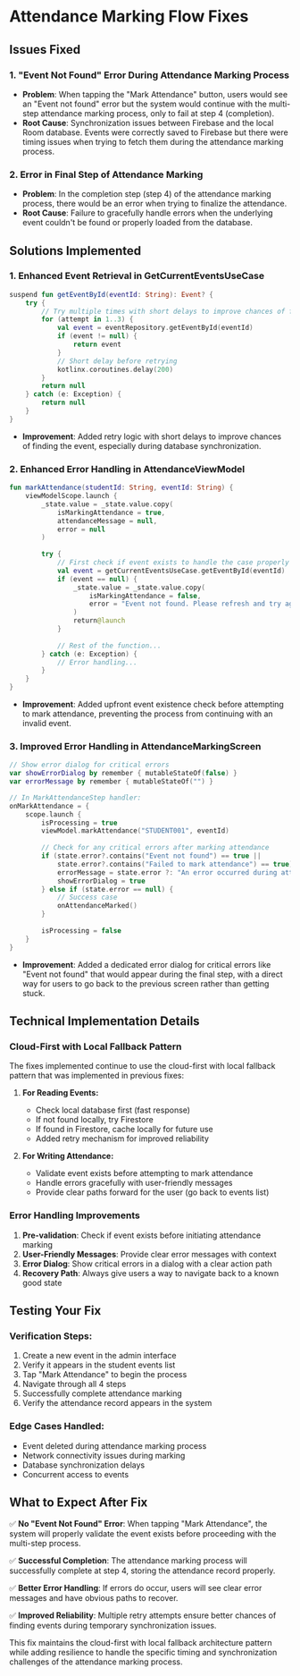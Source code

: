 # Attendance Marking Flow Fixes

## Issues Fixed

### 1. "Event Not Found" Error During Attendance Marking Process
- **Problem**: When tapping the "Mark Attendance" button, users would see an "Event not found" error but the system would continue with the multi-step attendance marking process, only to fail at step 4 (completion).
- **Root Cause**: Synchronization issues between Firebase and the local Room database. Events were correctly saved to Firebase but there were timing issues when trying to fetch them during the attendance marking process.

### 2. Error in Final Step of Attendance Marking
- **Problem**: In the completion step (step 4) of the attendance marking process, there would be an error when trying to finalize the attendance.
- **Root Cause**: Failure to gracefully handle errors when the underlying event couldn't be found or properly loaded from the database.

## Solutions Implemented

### 1. Enhanced Event Retrieval in GetCurrentEventsUseCase
```kotlin
suspend fun getEventById(eventId: String): Event? {
    try {
        // Try multiple times with short delays to improve chances of finding the event
        for (attempt in 1..3) {
            val event = eventRepository.getEventById(eventId)
            if (event != null) {
                return event
            }
            // Short delay before retrying
            kotlinx.coroutines.delay(200)
        }
        return null
    } catch (e: Exception) {
        return null
    }
}
```
- **Improvement**: Added retry logic with short delays to improve chances of finding the event, especially during database synchronization.

### 2. Enhanced Error Handling in AttendanceViewModel
```kotlin
fun markAttendance(studentId: String, eventId: String) {
    viewModelScope.launch {
        _state.value = _state.value.copy(
            isMarkingAttendance = true,
            attendanceMessage = null,
            error = null
        )
        
        try {
            // First check if event exists to handle the case properly
            val event = getCurrentEventsUseCase.getEventById(eventId)
            if (event == null) {
                _state.value = _state.value.copy(
                    isMarkingAttendance = false,
                    error = "Event not found. Please refresh and try again."
                )
                return@launch
            }
            
            // Rest of the function...
        } catch (e: Exception) {
            // Error handling...
        }
    }
}
```
- **Improvement**: Added upfront event existence check before attempting to mark attendance, preventing the process from continuing with an invalid event.

### 3. Improved Error Handling in AttendanceMarkingScreen
```kotlin
// Show error dialog for critical errors
var showErrorDialog by remember { mutableStateOf(false) }
var errorMessage by remember { mutableStateOf("") }

// In MarkAttendanceStep handler:
onMarkAttendance = {
    scope.launch {
        isProcessing = true
        viewModel.markAttendance("STUDENT001", eventId)
        
        // Check for any critical errors after marking attendance
        if (state.error?.contains("Event not found") == true || 
            state.error?.contains("Failed to mark attendance") == true) {
            errorMessage = state.error ?: "An error occurred during attendance marking"
            showErrorDialog = true
        } else if (state.error == null) {
            // Success case
            onAttendanceMarked()
        }
        
        isProcessing = false
    }
}
```
- **Improvement**: Added a dedicated error dialog for critical errors like "Event not found" that would appear during the final step, with a direct way for users to go back to the previous screen rather than getting stuck.

## Technical Implementation Details

### Cloud-First with Local Fallback Pattern
The fixes implemented continue to use the cloud-first with local fallback pattern that was implemented in previous fixes:

1. **For Reading Events:**
   - Check local database first (fast response)
   - If not found locally, try Firestore
   - If found in Firestore, cache locally for future use
   - Added retry mechanism for improved reliability

2. **For Writing Attendance:**
   - Validate event exists before attempting to mark attendance
   - Handle errors gracefully with user-friendly messages
   - Provide clear paths forward for the user (go back to events list)

### Error Handling Improvements

1. **Pre-validation**: Check if event exists before initiating attendance marking
2. **User-Friendly Messages**: Provide clear error messages with context
3. **Error Dialog**: Show critical errors in a dialog with a clear action path
4. **Recovery Path**: Always give users a way to navigate back to a known good state

## Testing Your Fix

### Verification Steps:
1. Create a new event in the admin interface
2. Verify it appears in the student events list
3. Tap "Mark Attendance" to begin the process
4. Navigate through all 4 steps
5. Successfully complete attendance marking
6. Verify the attendance record appears in the system

### Edge Cases Handled:
- Event deleted during attendance marking process
- Network connectivity issues during marking
- Database synchronization delays
- Concurrent access to events

## What to Expect After Fix

✅ **No "Event Not Found" Error**: When tapping "Mark Attendance", the system will properly validate the event exists before proceeding with the multi-step process.

✅ **Successful Completion**: The attendance marking process will successfully complete at step 4, storing the attendance record properly.

✅ **Better Error Handling**: If errors do occur, users will see clear error messages and have obvious paths to recover.

✅ **Improved Reliability**: Multiple retry attempts ensure better chances of finding events during temporary synchronization issues.

This fix maintains the cloud-first with local fallback architecture pattern while adding resilience to handle the specific timing and synchronization challenges of the attendance marking process.